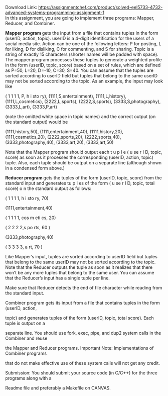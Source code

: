 Download Link: https://assignmentchef.com/product/solved-eel5733-4732-advanced-systems-programming-assignment-1
<br>
In this assignment, you are going to implement three programs: Mapper, Reducer, and Combiner.

<strong>Mapper program </strong>gets the input from a file that contains tuples in the form (userID, action, topic). userID is a 4-digit identification for the users of a social media site. Action can be one of the following letters: P for posting, L for liking, D for disliking, C for commenting, and S for sharing. Topic is a string of exactly 15 characters (shorter names will be padded with space). The mapper program processes these tuples to generate a weighted profile in the form (userID, topic, score) based on a set of rules, which are defined as P=50, L=20, D=-10, C=30, S=40. You can assume that the tuples are sorted according to userID field but tuples that belong to the same userID may not be sorted according to the topic. As an example, the input may look like

( 1 1 1 1, P, h i sto ry), (1111,S,entertainment), (1111,L,history),(1111,L,cosmetics), (2222,L,sports), (2222,S,sports), (3333,S,photography), (3333,L,art), (3333,P,art)

(note the omitted white space in topic names) and the correct output (on the standard output) would be

(1111,history,50), (1111,entertainment,40), (1111,history,20),(1111,cosmetics,20), (2222,sports,20), (2222,sports,40), (3333,photography,40), (3333,art,20), (3333,art,50)

Note that the Mapper program should output each t u p l e ( u se r I D, topic, score) as soon as it processes the corresponding (userID, action, topic) tuple. Also, each tuple should be output on a separate line (although shown in a condensed form above.)

<strong>Reducer program </strong>gets the tuples of the form (userID, topic, score) from the standard input and generates tu p l es of the form ( u se r I D, topic, total score) o n the standard output as follows:

( 1 1 1 1, h i sto ry, 70)

(1111,entertainment,40)

( 1 1 1 1, cos m eti cs, 20)

( 2 2 2 2,s po rts, 60 )

(3333,photography,40)

( 3 3 3 3, a rt, 70 )

Like Mapper’s input, tuples are sorted according to userID field but tuples that belong to the same userID may not be sorted according to the topic. Note that the Reducer outputs the tuple as soon as it realizes that there won’t be any more tuples that belong to the same user. You can assume that the Reducer’s input has a single tuple per line.




Make sure that Reducer detects the end of file character while reading from the standard input.

Combiner program gets its input from a file that contains tuples in the form (userID, action,

topic) and generates tuples of the form (userID, topic, total score). Each tuple is output on a

separate line. You should use fork, exec, pipe, and dup2 system calls in the Combiner and reuse

the Mapper and Reducer programs. Important Note: Implementations of Combiner programs

that do not make effective use of these system calls will not get any credit.

Submission: You should submit your source code (in C/C++) for the three programs along with a

Readme file and preferably a Makefile on CANVAS.